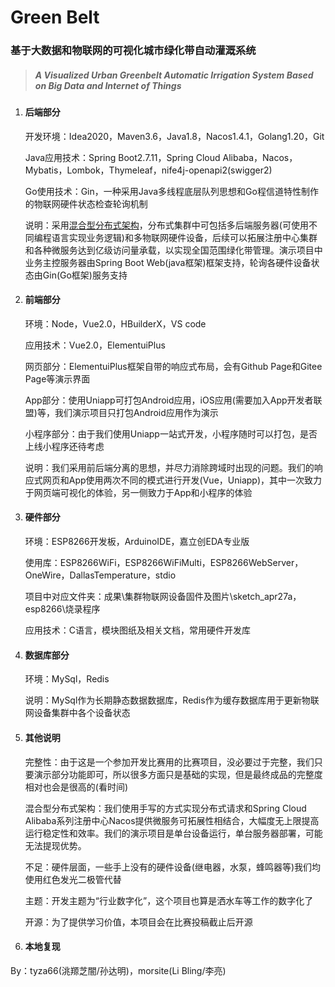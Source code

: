 # Green Belt
### 基于大数据和物联网的可视化城市绿化带自动灌溉系统
> ##### *A Visualized Urban Greenbelt Automatic Irrigation System Based on Big Data and Internet of Things*
>

1. #### 后端部分

   开发环境：Idea2020，Maven3.6，Java1.8，Nacos1.4.1，Golang1.20，Git

   Java应用技术：Spring Boot2.7.11，Spring Cloud Alibaba，Nacos，Mybatis，Lombok，Thymeleaf，nife4j-openapi2(swigger2)

   Go使用技术：Gin，一种采用Java多线程底层队列思想和Go程信道特性制作的物联网硬件状态检查轮询机制

   说明：采用[混合型分布式架构](#其他说明)，分布式集群中可包括多后端服务器(可使用不同编程语言实现业务逻辑)和多物联网硬件设备，后续可以拓展注册中心集群和各种微服务达到亿级访问量承载，以实现全国范围绿化带管理。演示项目中业务主控服务器由Spring Boot Web(java框架)框架支持，轮询各硬件设备状态由Gin(Go框架)服务支持

2. #### 前端部分

   环境：Node，Vue2.0，HBuilderX，VS code

   应用技术：Vue2.0，ElementuiPlus

   网页部分：ElementuiPlus框架自带的响应式布局，会有Github Page和Gitee Page等演示界面

   App部分：使用Uniapp可打包Android应用，iOS应用(需要加入App开发者联盟)等，我们演示项目只打包Android应用作为演示

   小程序部分：由于我们使用Uniapp一站式开发，小程序随时可以打包，是否上线小程序还待考虑

   说明：我们采用前后端分离的思想，并尽力消除跨域时出现的问题。我们的响应式网页和App使用两次不同的模式进行开发(Vue，Uniapp)，其中一次致力于网页端可视化的体验，另一侧致力于App和小程序的体验

3. #### 硬件部分

   环境：ESP8266开发板，ArduinoIDE，嘉立创EDA专业版

   使用库：ESP8266WiFi，ESP8266WiFiMulti，ESP8266WebServer，OneWire，DallasTemperature，stdio

   项目中对应文件夹：成果\集群物联网设备固件及图片\sketch_apr27a，esp8266\烧录程序

   应用技术：C语言，模块图纸及相关文档，常用硬件开发库

4. #### 数据库部分

   环境：MySql，Redis

   说明：MySql作为长期静态数据数据库，Redis作为缓存数据库用于更新物联网设备集群中各个设备状态

5. #### 其他说明

   完整性：由于这是一个参加开发比赛用的比赛项目，没必要过于完整，我们只要演示部分功能即可，所以很多方面只是基础的实现，但是最终成品的完整度相对也会是很高的(看时间)

   混合型分布式架构：我们使用手写的方式实现分布式请求和Spring Cloud Alibaba系列注册中心Nacos提供微服务可拓展性相结合，大幅度无上限提高运行稳定性和效率。我们的演示项目是单台设备运行，单台服务器部署，可能无法提现优势。

   不足：硬件层面，一些手上没有的硬件设备(继电器，水泵，蜂鸣器等)我们均使用红色发光二极管代替

   主题：开发主题为“行业数字化”，这个项目也算是洒水车等工作的数字化了

   开源：为了提供学习价值，本项目会在比赛投稿截止后开源

6. #### 本地复现

By：tyza66(洮羱芝闇/孙达明)，morsite(Li Bling/李亮)